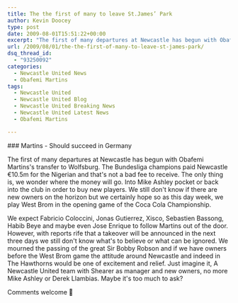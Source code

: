 ```yaml
---
title: The the first of many to leave St.James’ Park
author: Kevin Doocey
type: post
date: 2009-08-01T15:51:22+00:00
excerpt: "The first of many departures at Newcastle has begun with Obafemi Martins's transfer to Wolfsburg. The "
url: /2009/08/01/the-the-first-of-many-to-leave-st-james-park/
dsq_thread_id:
  - "93250092"
categories:
  - Newcastle United News
  - Obafemi Martins
tags:
  - Newcastle United
  - Newcastle United Blog
  - Newcastle United Breaking News
  - Newcastle United Latest News
  - Obafemi Martins

---
```

### Martins - Should succeed in Germany

The first of many departures at Newcastle has begun with Obafemi Martins's transfer to Wolfsburg. The Bundesliga champions paid Newcastle €10.5m for the Nigerian and that's not a bad fee to receive. The only  thing is, we wonder where the money will go. Into Mike Ashley pocket or back into the club in order to buy new players. We still don't know if there are new owners on the horizon but we certainly hope so as this day week, we play West Brom in the opening game of the Coca Cola Championship.

We expect Fabricio Coloccini, Jonas Gutierrez, Xisco, Sebastien Bassong, Habib Beye and maybe even Jose Enrique to follow Martins out of the door. However, with reports rife that a takeover will be announced in the next three days we still don't know what's to believe or what can be ignored. We mourned the passing of the great Sir Bobby Robson and if we have owners before the West Brom game the attitude around Newcastle and indeed in The Hawthorns would be one of excitement and relief. Just imagine it, A Newcastle United team with Shearer as manager and new owners, no more Mike Ashley or Derek Llambias. Maybe it's too much to ask?

Comments welcome 🙂
